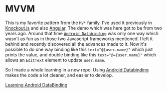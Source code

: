 # MVVM

This is my favorite pattern from the `MV*` family. I've used it previously in [Knockout.js](http://knockoutjs.com/) and also [Angular](https://angularjs.org/). The demo which was here got to be from two years ago. Around that time [`Android Databinding`](https://developer.android.com/topic/libraries/data-binding/index.html) was only one way which wasn't as fun as in those two Javascript frameworks mentioned. I left it behind and recently discovered all the advances made to it. Now it's possible to do one way binding like this `text="@{user.name}"` which just prints the value, and double binding like this `text="@={user.name}"` which allows an `EditText` element to update `user.name`. 

So I made a whole learning in a new repo. Using [Android Databinding](https://developer.android.com/topic/libraries/data-binding/index.html) makes the code a lot cleaner, and easier to develop. 

[Learning Android DataBinding](https://github.com/juanmendez/learning-android-databinding)

